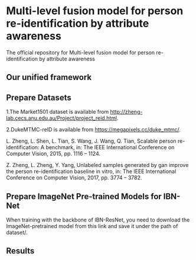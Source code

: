 # Multi-level fusion model for person re-identification by attribute awareness
The official repository for Multi-level fusion model for person re-identification by attribute awareness

## Our unified framework


## Prepare Datasets
1.The Market1501 dataset is available from http://zheng-lab.cecs.anu.edu.au/Project/project_reid.html.

2.DukeMTMC-reID is available from https://megapixels.cc/duke_mtmc/.

L. Zheng, L. Shen, L. Tian, S. Wang, J. Wang, Q. Tian, Scalable person
re-identification: A benchmark, in: The IEEE International Conference
on Computer Vision, 2015, pp. 1116 – 1124.

Z. Zheng, L. Zheng, Y. Yang, Unlabeled samples generated by gan improve
the person re-identification baseline in vitro, in: The IEEE International
Conference on Computer Vision, 2017, pp. 3774 – 3782.

## Prepare ImageNet Pre-trained Models for IBN-Net
When training with the backbone of IBN-ResNet, you need to download the ImageNet-pretrained model from this link and save it under the path of dataset/.

## Results
